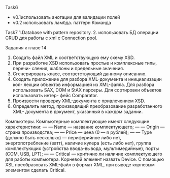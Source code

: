 Task6
- v0.1использовать анотации для валидации полей
- v0.2 использовать ламбда. паттерн Команда

Task7
1.Database with pattern repository. 
2. использовать БД операции CRUD для работы с xml с Connection pool. 

Задания к главе 14
1. Создать файл XML и соответствующую ему схему XSD.
2. При разработке XSD использовать простые и комплексные типы, перечи-
сления, шаблоны и предельные значения.
3. Сгенерировать класс, соответствующий данному описанию.
4. Создать приложение для разбора XML-документа и инициализации кол-
лекции объектов информацией из XML-файла. Для разбора использовать
SAX, DOM и StAX парсеры. Для сортировки объектов использовать интер-
фейс Comparator.
5. Произвести проверку XML-документа с привлечением XSD.
6. Определить метод, производящий преобразование разработанного XML-
документа в документ, указанный в каждом задании.


Компьютеры.
Компьютерные комплектующие имеют следующие характеристики:
— — Name — название комплектующего;
— — Origin — страна производства;
— — Price — цена (0 — n рублей);
— — Type (должно быть несколько) — периферийное либо нет, энергопотребление (ватт), наличие кулера (есть либо нет), 
группа комплектующих (устройства ввода-вывода, мультимедийные), порты (COM, USB, LPT);
— — Critical — критично ли наличие комплектующего для работы компьютера.
Корневой элемент назвать Device.
С помощью XSL преобразовать XML-файл в формат XML, при выводе
корневым элементом сделать Critical.

